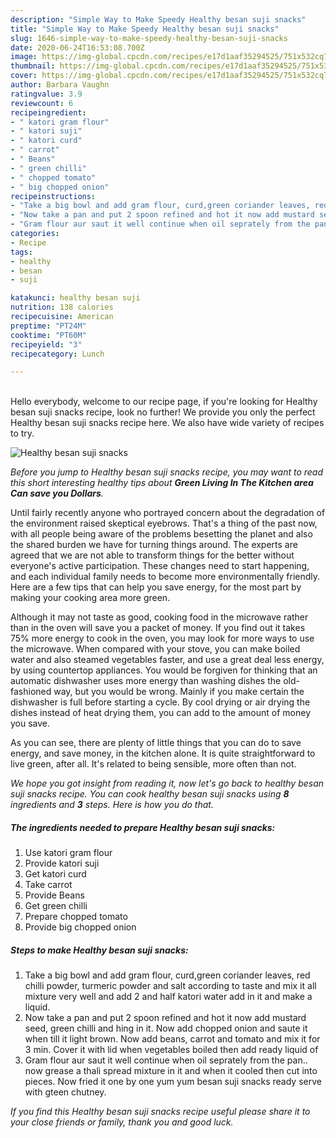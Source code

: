 ```yaml
---
description: "Simple Way to Make Speedy Healthy besan suji snacks"
title: "Simple Way to Make Speedy Healthy besan suji snacks"
slug: 1646-simple-way-to-make-speedy-healthy-besan-suji-snacks
date: 2020-06-24T16:53:08.700Z
image: https://img-global.cpcdn.com/recipes/e17d1aaf35294525/751x532cq70/healthy-besan-suji-snacks-recipe-main-photo.jpg
thumbnail: https://img-global.cpcdn.com/recipes/e17d1aaf35294525/751x532cq70/healthy-besan-suji-snacks-recipe-main-photo.jpg
cover: https://img-global.cpcdn.com/recipes/e17d1aaf35294525/751x532cq70/healthy-besan-suji-snacks-recipe-main-photo.jpg
author: Barbara Vaughn
ratingvalue: 3.9
reviewcount: 6
recipeingredient:
- " katori gram flour"
- " katori suji"
- " katori curd"
- " carrot"
- " Beans"
- " green chilli"
- " chopped tomato"
- " big chopped onion"
recipeinstructions:
- "Take a big bowl and add gram flour, curd,green coriander leaves, red chilli powder, turmeric powder and salt according to taste and mix it all mixture very well and add 2 and half katori water add in it and make a liquid."
- "Now take a pan and put 2 spoon refined and hot it now add mustard seed, green chilli and hing in it. Now add chopped onion and saute it when till it light brown. Now add beans, carrot and tomato and mix it for 3 min. Cover it with lid when vegetables boiled then add ready liquid of"
- "Gram flour aur saut it well continue when oil seprately from the pan.. now grease a thali spread mixture in it and when it cooled then cut into pieces. Now fried it one by one yum yum besan suji snacks ready serve with gteen chutney."
categories:
- Recipe
tags:
- healthy
- besan
- suji

katakunci: healthy besan suji 
nutrition: 138 calories
recipecuisine: American
preptime: "PT24M"
cooktime: "PT60M"
recipeyield: "3"
recipecategory: Lunch

---
```

<br>
Hello everybody, welcome to our recipe page, if you're looking for Healthy besan suji snacks recipe, look no further! We provide you only the perfect Healthy besan suji snacks recipe here. We also have wide variety of recipes to try.
<br>


![Healthy besan suji snacks](https://img-global.cpcdn.com/recipes/e17d1aaf35294525/751x532cq70/healthy-besan-suji-snacks-recipe-main-photo.jpg)

<i>Before you jump to Healthy besan suji snacks recipe, you may want to read this short interesting healthy tips about 
<strong>Green Living In The Kitchen area Can save you Dollars</strong>.</i>
</br>

Until fairly recently anyone who portrayed concern about the degradation of the environment raised skeptical eyebrows. That's a thing of the past now, with all people being aware of the problems besetting the planet and also the shared burden we have for turning things around. The experts are agreed that we are not able to transform things for the better without everyone's active participation. These changes need to start happening, and each individual family needs to become more environmentally friendly. Here are a few tips that can help you save energy, for the most part by making your cooking area more green.

Although it may not taste as good, cooking food in the microwave rather than in the oven will save you a packet of money. If you find out it takes 75% more energy to cook in the oven, you may look for more ways to use the microwave. When compared with your stove, you can make boiled water and also steamed vegetables faster, and use a great deal less energy, by using countertop appliances. You would be forgiven for thinking that an automatic dishwasher uses more energy than washing dishes the old-fashioned way, but you would be wrong. Mainly if you make certain the dishwasher is full before starting a cycle. By cool drying or air drying the dishes instead of heat drying them, you can add to the amount of money you save.

As you can see, there are plenty of little things that you can do to save energy, and save money, in the kitchen alone. It is quite straightforward to live green, after all. It's related to being sensible, more often than not.


<i>We hope you got insight from reading it, now let's go back to healthy besan suji snacks recipe. You can cook healthy besan suji snacks using <strong>8</strong> ingredients and <strong>3</strong> steps. Here is how you do that.
</i>

##### The ingredients needed to prepare Healthy besan suji snacks:

1. Use  katori gram flour
1. Provide  katori suji
1. Get  katori curd
1. Take  carrot
1. Provide  Beans
1. Get  green chilli
1. Prepare  chopped tomato
1. Provide  big chopped onion


##### Steps to make Healthy besan suji snacks:

1. Take a big bowl and add gram flour, curd,green coriander leaves, red chilli powder, turmeric powder and salt according to taste and mix it all mixture very well and add 2 and half katori water add in it and make a liquid.
1. Now take a pan and put 2 spoon refined and hot it now add mustard seed, green chilli and hing in it. Now add chopped onion and saute it when till it light brown. Now add beans, carrot and tomato and mix it for 3 min. Cover it with lid when vegetables boiled then add ready liquid of
1. Gram flour aur saut it well continue when oil seprately from the pan.. now grease a thali spread mixture in it and when it cooled then cut into pieces. Now fried it one by one yum yum besan suji snacks ready serve with gteen chutney.


<i>If you find this Healthy besan suji snacks recipe useful please share it to your close friends or family, thank you and good luck.</i>
